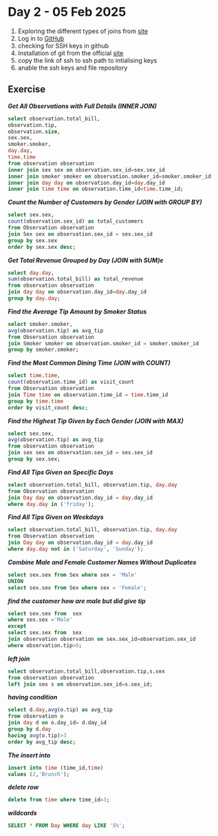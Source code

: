 # Day 2 - 05 Feb 2025

1) Exploring the different types of joins from [site](https://www.w3schools.com/sql/sql_join.asp)
2) Log in to [GitHub](https://github.com/)
3) checking for SSH keys in github
4) Installation of  git from the official [site](https://git-scm.com/downloads/win)
5) copy the link of ssh to ssh path to intialising keys
6) anable the ssh keys and file repository
   

## Exercise

***Get All Observations with Full Details (INNER JOIN)***

```sql
select observation.total_bill,
observation.tip,
observation.size,
sex.sex,
smoker.smoker,
day.day,
time.time
from observation observation
inner join sex sex on observation.sex_id=sex.sex_id
inner join smoker smoker on observation.smoker_id=smoker.smoker_id
inner join day day on observation.day_id=day.day_id
inner join time time on observation.time_id=time.time_id;
```
***Count the Number of Customers by Gender (JOIN with GROUP BY)***
```sql
select sex.sex, 
count(observation.sex_id) as total_customers
from Observation observation
join Sex sex on observation.sex_id = sex.sex_id
group by sex.sex
order by sex.sex desc;
```
***Get Total Revenue Grouped by Day (JOIN with SUM)e***
```sql
select day.day,
sum(observation.total_bill) as total_revenue
from observation observation
join day day on observation.day_id=day.day_id
group by day.day;
```
***Find the Average Tip Amount by Smoker Status***
```sql
select smoker.smoker, 
avg(observation.tip) as avg_tip
from Observation observation
join Smoker smoker on observation.smoker_id = smoker.smoker_id
group by smoker.smoker;
```
***Find the Most Common Dining Time (JOIN with COUNT)***
```sql
select time.time, 
count(observation.time_id) as visit_count
from Observation observation
join Time time on observation.time_id = time.time_id
group by time.time
order by visit_count desc;
```
***Find the Highest Tip Given by Each Gender (JOIN with MAX)***
```sql
select sex.sex,
avg(observation.tip) as avg_tip
from observation observation
join sex sex on observation.sex_id = sex.sex_id
group by sex.sex;
```
***Find All Tips Given on Specific Days***
```sql
select observation.total_bill, observation.tip, day.day
from Observation observation
join Day day on observation.day_id = day.day_id
where day.day in ('friday');
```
***Find All Tips Given on Weekdays***
```sql
select observation.total_bill, observation.tip, day.day
from Observation observation
join Day day on observation.day_id = day.day_id
where day.day not in ('Saturday', 'Sunday');
```
***Combine Male and Female Customer Names Without Duplicates***
```sql
select sex.sex from Sex where sex = 'Male'
UNION
select sex.sex from Sex where sex = 'Female';
```
***find the customer how are male but did give tip***
```sql
select sex.sex from  sex
where sex.sex ='Male'
except
select sex.sex from  sex 
join observation observation on sex.sex_id=observation.sex_id
where observation.tip>0;
```
***left join***
```sql
select observation.total_bill,observation.tip,s.sex
from observation observation
left join sex s on observation.sex_id=s.sex_id;
```
***having condition***
```sql
select d.day,avg(o.tip) as avg_tip
from observation o
join day d on o.day_id= d.day_id
group by d.day
having avg(o.tip)>3
order by avg_tip desc;
```
***The insert into***
```sql
insert into time (time_id,time)
values (2,'Brunch');
```
***delete row***
```sql
delete from time where time_id=3;
```
***wildcards***
```sql
SELECT * FROM Day WHERE day LIKE 'S%';
```
